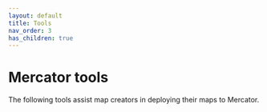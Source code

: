 ```yaml
---
layout: default
title: Tools
nav_order: 3
has_children: true
---
```


# Mercator tools

The following tools assist map creators in deploying their maps to Mercator.